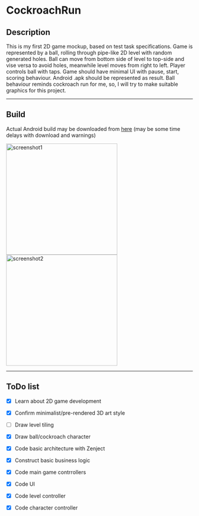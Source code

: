 # CockroachRun

## Description 

This is my first 2D game mockup, based on test task specifications. 
Game is represented by a ball, rolling through pipe-like 2D level with random generated holes.
Ball can move from bottom side of level to top-side and vise versa to avoid holes, meanwhile level moves from right to left.
Player controls ball with taps.
Game should have minimal UI with pause, start, scoring behaviour.
Android .apk should be represented as result.
Ball behaviour reminds cockroach run for me, so, I will try to make suitable graphics for this project.

---
## Build

Actual Android build may be downloaded from
<a href="https://drive.google.com/uc?export=download&id=1DLTGYNImqBwVUqM4EmjfTVmq4qotFx-6">here</a>
(may be some time delays with download and warnings)


<img src="https://drive.google.com/uc?export=view&id=1uMOCB6de2OV5Pgy2Wa4Wh9h7D9HF5VmV" alt="screenshot1" width="300"/> 
<img src="https://drive.google.com/uc?export=view&id=1l0fNPwBW3FY48gw5LwfrzHlCEOQuPTr3" alt="screenshot2" width="300"/></br>

---

## ToDo list

- [x] Learn about 2D game development
- [x] Confirm minimalist/pre-rendered 3D art style
- [ ] Draw level tiling
- [x] Draw ball/cockroach character
- [x] Code basic architecture with Zenject
- [x] Construct basic business logic
- [x] Code main game contrrollers
- [x] Code UI
- [x] Code level controller
- [x] Code character controller

